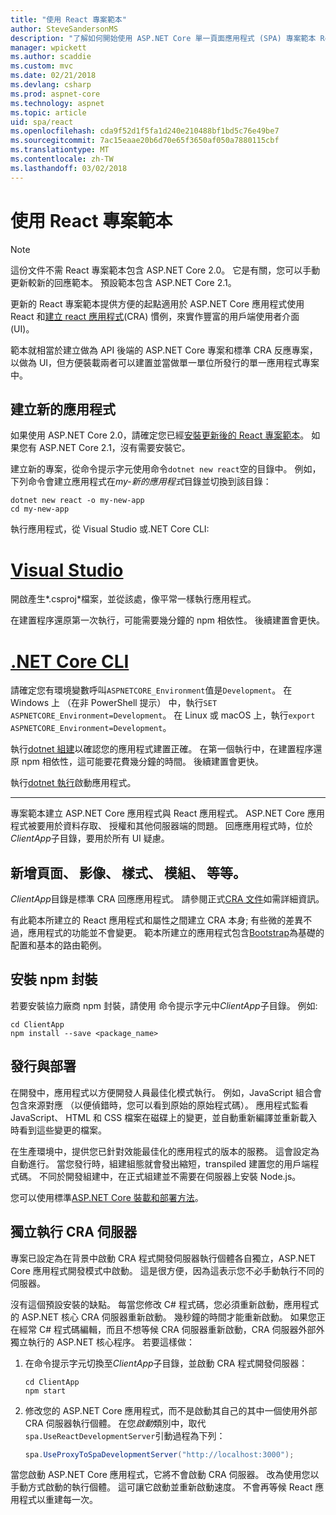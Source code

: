 ```yaml
---
title: "使用 React 專案範本"
author: SteveSandersonMS
description: "了解如何開始使用 ASP.NET Core 單一頁面應用程式 (SPA) 專案範本 React，以及建立 react 應用程式。"
manager: wpickett
ms.author: scaddie
ms.custom: mvc
ms.date: 02/21/2018
ms.devlang: csharp
ms.prod: aspnet-core
ms.technology: aspnet
ms.topic: article
uid: spa/react
ms.openlocfilehash: cda9f52d1f5fa1d240e210488bf1bd5c76e49be7
ms.sourcegitcommit: 7ac15eaae20b6d70e65f3650af050a7880115cbf
ms.translationtype: MT
ms.contentlocale: zh-TW
ms.lasthandoff: 03/02/2018
---
```

# <a name="use-the-react-project-template"></a>使用 React 專案範本

> [!NOTE]
> 這份文件不需 React 專案範本包含 ASP.NET Core 2.0。 它是有關，您可以手動更新較新的回應範本。 預設範本包含 ASP.NET Core 2.1。

更新的 React 專案範本提供方便的起點適用於 ASP.NET Core 應用程式使用 React 和[建立 react 應用程式](https://github.com/facebookincubator/create-react-app)(CRA) 慣例，來實作豐富的用戶端使用者介面 (UI)。

範本就相當於建立做為 API 後端的 ASP.NET Core 專案和標準 CRA 反應專案，以做為 UI，但方便裝載兩者可以建置並當做單一單位所發行的單一應用程式專案中。

## <a name="create-a-new-app"></a>建立新的應用程式

如果使用 ASP.NET Core 2.0，請確定您已經[安裝更新後的 React 專案範本](xref:spa/index#installation)。 如果您有 ASP.NET Core 2.1，沒有需要安裝它。

建立新的專案，從命令提示字元使用命令`dotnet new react`空的目錄中。 例如，下列命令會建立應用程式在*my-新的應用程式*目錄並切換到該目錄：

```console
dotnet new react -o my-new-app
cd my-new-app
```

執行應用程式，從 Visual Studio 或.NET Core CLI:

# <a name="visual-studiotabvisual-studio"></a>[Visual Studio](#tab/visual-studio)

開啟產生*.csproj*檔案，並從該處，像平常一樣執行應用程式。

在建置程序還原第一次執行，可能需要幾分鐘的 npm 相依性。 後續建置會更快。

# <a name="net-core-clitabnetcore-cli"></a>[.NET Core CLI](#tab/netcore-cli)

請確定您有環境變數呼叫`ASPNETCORE_Environment`值是`Development`。 在 Windows 上 （在非 PowerShell 提示） 中，執行`SET ASPNETCORE_Environment=Development`。 在 Linux 或 macOS 上，執行`export ASPNETCORE_Environment=Development`。

執行[dotnet 組建](/dotnet/core/tools/dotnet-build)以確認您的應用程式建置正確。 在第一個執行中，在建置程序還原 npm 相依性，這可能要花費幾分鐘的時間。 後續建置會更快。

執行[dotnet 執行](/dotnet/core/tools/dotnet-run)啟動應用程式。

---

專案範本建立 ASP.NET Core 應用程式與 React 應用程式。 ASP.NET Core 應用程式被要用於資料存取、 授權和其他伺服器端的問題。 回應應用程式時，位於*ClientApp*子目錄，要用於所有 UI 疑慮。

## <a name="add-pages-images-styles-modules-etc"></a>新增頁面、 影像、 樣式、 模組、 等等。

*ClientApp*目錄是標準 CRA 回應應用程式。 請參閱正式[CRA 文件](https://github.com/facebookincubator/create-react-app/blob/master/packages/react-scripts/template/README.md)如需詳細資訊。

有此範本所建立的 React 應用程式和屬性之間建立 CRA 本身; 有些微的差異不過，應用程式的功能並不會變更。 範本所建立的應用程式包含[Bootstrap](https://getbootstrap.com/)為基礎的配置和基本的路由範例。

## <a name="install-npm-packages"></a>安裝 npm 封裝

若要安裝協力廠商 npm 封裝，請使用 命令提示字元中*ClientApp*子目錄。 例如: 

```console
cd ClientApp
npm install --save <package_name>
```

## <a name="publish-and-deploy"></a>發行與部署

在開發中，應用程式以方便開發人員最佳化模式執行。 例如，JavaScript 組合會包含來源對應 （以便偵錯時，您可以看到原始的原始程式碼）。 應用程式監看 JavaScript、 HTML 和 CSS 檔案在磁碟上的變更，並自動重新編譯並重新載入時看到這些變更的檔案。

在生產環境中，提供您已針對效能最佳化的應用程式的版本的服務。 這會設定為自動進行。 當您發行時，組建組態就會發出縮短，transpiled 建置您的用戶端程式碼。 不同於開發組建中，在正式組建並不需要在伺服器上安裝 Node.js。

您可以使用標準[ASP.NET Core 裝載和部署方法](xref:host-and-deploy/index)。

## <a name="run-the-cra-server-independently"></a>獨立執行 CRA 伺服器

專案已設定為在背景中啟動 CRA 程式開發伺服器執行個體各自獨立，ASP.NET Core 應用程式開發模式中啟動。 這是很方便，因為這表示您不必手動執行不同的伺服器。

沒有這個預設安裝的缺點。 每當您修改 C# 程式碼，您必須重新啟動，應用程式的 ASP.NET 核心 CRA 伺服器重新啟動。 幾秒鐘的時間才能重新啟動。 如果您正在經常 C# 程式碼編輯，而且不想等候 CRA 伺服器重新啟動，CRA 伺服器外部外獨立執行的 ASP.NET 核心程序。 若要這樣做：

1. 在命令提示字元切換至*ClientApp*子目錄，並啟動 CRA 程式開發伺服器：

    ```console
    cd ClientApp
    npm start
    ```

2. 修改您的 ASP.NET Core 應用程式，而不是啟動其自己的其中一個使用外部 CRA 伺服器執行個體。 在您*啟動*類別中，取代`spa.UseReactDevelopmentServer`引動過程為下列：

    ```csharp
    spa.UseProxyToSpaDevelopmentServer("http://localhost:3000");
    ```

當您啟動 ASP.NET Core 應用程式，它將不會啟動 CRA 伺服器。 改為使用您以手動方式啟動的執行個體。 這可讓它啟動並重新啟動速度。 不會再等候 React 應用程式以重建每一次。
